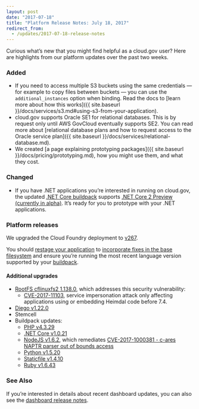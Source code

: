 ```yaml
---
layout: post
date: "2017-07-18"
title: "Platform Release Notes: July 18, 2017"
redirect_from:
  - /updates/2017-07-18-release-notes
---
```


Curious what’s new that you might find helpful as a cloud.gov user? Here are highlights from our platform updates over the past two weeks.
<!--more-->

### Added
* If you need to access multiple S3 buckets using the same credentials — for example to copy files between buckets — you can use the `additional_instances` option when binding. Read the docs to [learn more about how this works]({{ site.baseurl }}/docs/services/s3.md#using-s3-from-your-application).
* cloud.gov supports Oracle SE1 for relational databases. This is by request only until AWS GovCloud eventually supports SE2. You can read more about [relational database plans and how to request access to the Oracle service plan]({{ site.baseurl }}/docs/services/relational-database.md).
* We created [a page explaining prototyping packages]({{ site.baseurl }}/docs/pricing/prototyping.md), how you might use them, and what they cost.

### Changed
* If you have .NET applications you’re interested in running on cloud.gov, the updated [.NET Core buildpack](https://docs.cloudfoundry.org/buildpacks/dotnet-core/index.html) supports [.NET Core 2 Preview (currently in alpha)](https://blogs.msdn.microsoft.com/dotnet/2017/06/28/announcing-net-core-2-0-preview-2/). It’s ready for you to prototype with your .NET applications.

### Platform releases
We upgraded the Cloud Foundry deployment to [v267](https://github.com/cloudfoundry/cf-release/releases/tag/v267).

You should [restage your application](http://cli.cloudfoundry.org/en-US/cf/restage.html) to [incorporate fixes in the base filesystem](https://docs.cloudfoundry.org/devguide/deploy-apps/stacks.html#cli-commands) and ensure you’re running the most recent language version supported by your [buildpack](https://docs.cloudfoundry.org/buildpacks/).

#### Additional upgrades
* [RootFS cflinuxfs2 1.138.0](https://github.com/cloudfoundry/cflinuxfs2/releases/tag/1.138.0), which addresses this security vulnerability:
  * [CVE-2017-11103](http://people.ubuntu.com/~ubuntu-security/cve/CVE-2017-11103), service impersonation attack only affecting applications using or embedding Heimdal code before 7.4.
* [Diego v1.22.0](https://github.com/cloudfoundry/diego-release/releases/tag/v1.22.0)
* Stemcell
* Buildpack updates:
  * [PHP v4.3.29](https://github.com/cloudfoundry/php-buildpack/releases/tag/v4.3.29)
  * [.NET Core v1.0.21](https://github.com/cloudfoundry/dotnet-core-buildpack/releases/tag/v1.0.21)
  * [NodeJS v1.6.2](https://github.com/cloudfoundry/nodejs-buildpack/releases/tag/v1.6.2), which remediates [CVE-2017-1000381 - c-ares NAPTR parser out of bounds access](https://people.canonical.com/~ubuntu-security/cve/2017/CVE-2017-1000381.html)
  * [Python v1.5.20](https://github.com/cloudfoundry/python-buildpack/releases/tag/v1.5.20)
  * [Staticfile v1.4.10](https://github.com/cloudfoundry/staticfile-buildpack/releases/tag/v1.4.10)
  * [Ruby v1.6.43](https://github.com/cloudfoundry/ruby-buildpack/releases/tag/v1.6.43)

### See Also

If you’re interested in details about recent dashboard updates, you can also see the [dashboard release notes](https://github.com/18F/cg-dashboard/releases).
